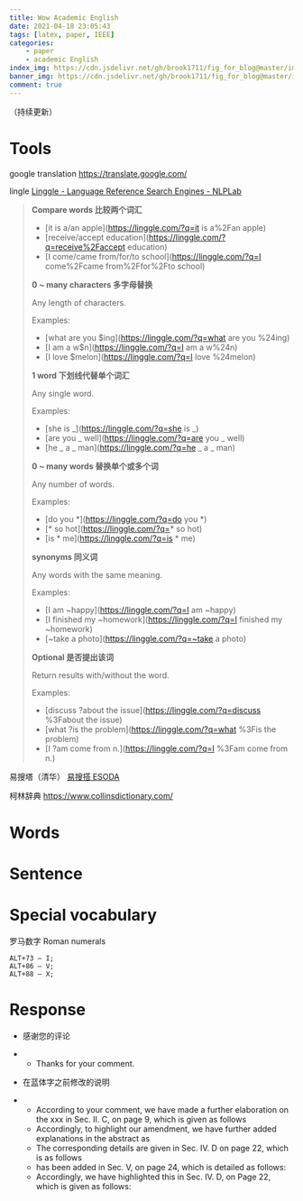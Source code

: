 ```yaml
---
title: Wow Academic English
date: 2021-04-18 23:05:43
tags: [latex, paper, IEEE]
categories:
    - paper
    - academic English
index_img: https://cdn.jsdelivr.net/gh/brook1711/fig_for_blog@master/img/20201224203815.png
banner_img: https://cdn.jsdelivr.net/gh/brook1711/fig_for_blog@master/img/20201224203849.png
comment: true
---
```


（持续更新）

# Tools

google translation https://translate.google.com/

lingle [Linggle - Language Reference Search Engines - NLPLab](https://linggle.com/help/)

> **Compare words 比较两个词汇**
>
> - [it is a/an apple](https://linggle.com/?q=it is a%2Fan apple)
> - [receive/accept education](https://linggle.com/?q=receive%2Faccept education)
> - [I come/came from/for/to school](https://linggle.com/?q=I come%2Fcame from%2Ffor%2Fto school)
>
> **0 ~ many characters 多字母替换**
>
> Any length of characters.
>
> Examples:
>
> - [what are you $ing](https://linggle.com/?q=what are you %24ing)
> - [I am a w$n](https://linggle.com/?q=I am a w%24n)
> - [I love $melon](https://linggle.com/?q=I love %24melon)
>
> **1 word 下划线代替单个词汇**
>
> Any single word.
>
> Examples:
>
> - [she is _](https://linggle.com/?q=she is _)
> - [are you _ well](https://linggle.com/?q=are you _ well)
> - [he _ a _ man](https://linggle.com/?q=he _ a _ man)
>
> **0 ~ many words 替换单个或多个词**
>
> Any number of words.
>
> Examples:
>
> - [do you *](https://linggle.com/?q=do you *)
> - [* so hot](https://linggle.com/?q=* so hot)
> - [is * me](https://linggle.com/?q=is * me)
>
> **synonyms 同义词**
>
> Any words with the same meaning.
>
> Examples:
>
> - [I am ~happy](https://linggle.com/?q=I am ~happy)
> - [I finished my ~homework](https://linggle.com/?q=I finished my ~homework)
> - [~take a photo](https://linggle.com/?q=~take a photo)
>
> **Optional 是否提出该词**
>
> Return results with/without the word.
>
> Examples:
>
> - [discuss ?about the issue](https://linggle.com/?q=discuss %3Fabout the issue)
> - [what ?is the problem](https://linggle.com/?q=what %3Fis the problem)
> - [I ?am come from n.](https://linggle.com/?q=I %3Fam come from n.)
>
> 



易搜塔（清华） [易搜搭 ESODA](http://www.esoda.org/)



柯林辞典 https://www.collinsdictionary.com/  





#  Words



# Sentence



# Special vocabulary

罗马数字 Roman numerals

```
ALT+73 – I; 
ALT+86 – V; 
ALT+88 – X;
```



# Response

- 感谢您的评论

- - Thanks for your comment.

- 在蓝体字之前修改的说明

- - According to your comment, we have made a further elaboration on the xxx in Sec. II. C, on page 9, which is given as follows
  - Accordingly, to highlight our amendment, we have further added explanations in the abstract as
  - The corresponding details are given in Sec. IV. D on page 22, which is as follows
  - has been added in Sec. V, on page 24, which is detailed as follows:
  - Accordingly, we have highlighted this in Sec. IV. D, on Page 22, which is given as follows: